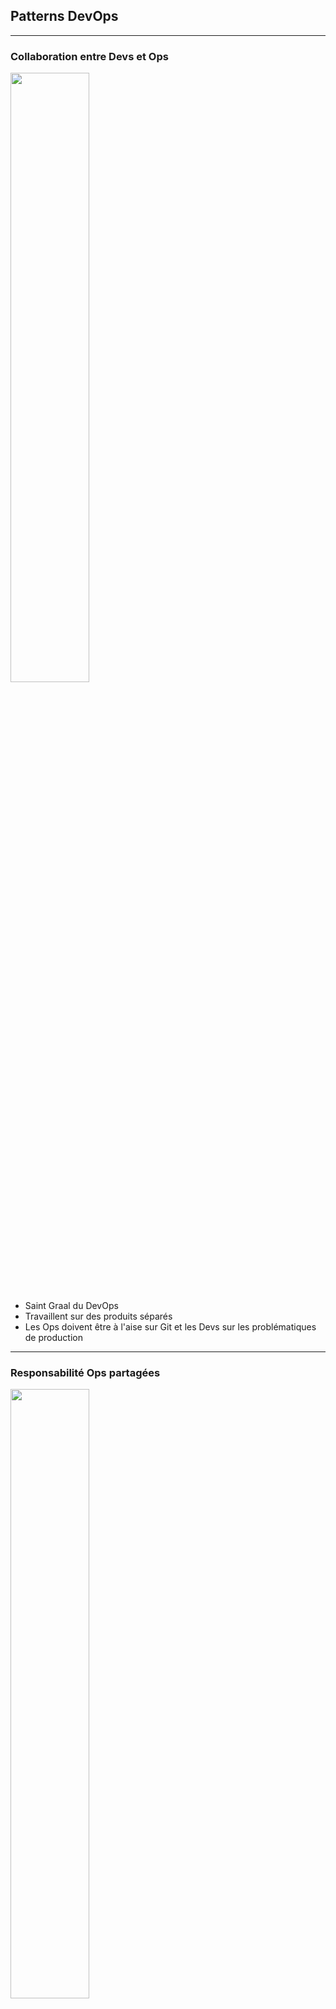 ## Patterns DevOps

----

### Collaboration entre Devs et Ops

<img src="https://web.devopstopologies.com/images/type-1.png" width="50%" />

* Saint Graal du DevOps
* Travaillent sur des produits séparés
* Les Ops doivent être à l'aise sur Git et les Devs sur les problématiques de production

----

### Responsabilité Ops partagées

<img src="https://web.devopstopologies.com/images/type-2.png" width="50%" />

* Peu de séparation entre Devs et Ops
* Intégration des Ops dans l'équipe de Devs
* Travaillent sur des produits

----

### Ops comme Infrastructure-as-a-Service

<img src="https://web.devopstopologies.com/images/type-3.png" width="50%" />

* Généralement lors de l'utilisation de cloud
* Suit les pratiques TDD, CI, développement itératif, etc.
* Toujours une équipe de Devs

----

### DevOps en tant que service externe

<img src="https://web.devopstopologies.com/images/type-4.png" width="50%" />

* Peut être appelé aussi DevOps-as-a-Service
* Les Devs se basent sur des services externes type AWS, Azure, GCP, ...
* Généralement pour des petites équipes

----

### Equipe DevOps temporaire

<img src="https://web.devopstopologies.com/images/type-5.png" width="50%" />

* Interface entre Devs et Ops
* A une durée de vie limitée contraintement à l'anti-pattern B (Silo équipe DevOps)
* Son rôle est de faire évoluer les pratiques d'entreprise

----

### Equipe DevOps Advocate

<img src="https://web.devopstopologies.com/images/type-6.png" width="50%" />

* Aide à diffuser les pratiques DevOps
* Généralement efficace lorsque le gap à combler est grand
* Parle le langage des Devs et des Ops

----

### Modèle SRE

<img src="https://web.devopstopologies.com/images/type-7.png" width="50%" />

* Modèle Google
* Automatise le déploiement à outrance
* Peut refuser les livraisons si le code est de mauvaise qualité

----

### Collaboration par containers

<img src="https://web.devopstopologies.com/images/type-8.png" width="50%" />

* Le container est l'artifact de livraison universel
* Ne marche plus si les Devs ignorent les contraintes de production
